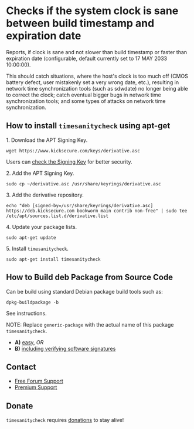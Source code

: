 # Checks if the system clock is sane between build timestamp and expiration date #

Reports, if clock is sane and not slower than build timestamp or faster than
expiration date (configurable, default currently set to 17 MAY 2033 10:00:00).

This should catch situations, where the host's clock is too much off (CMOS
battery defect, user mistakenly set a very wrong date, etc.), resulting in
network time synchronization tools (such as sdwdate) no longer being able to
correct the clock; catch eventual bigger bugs in network time synchronization
tools; and some types of attacks on network time synchronization.

## How to install `timesanitycheck` using apt-get ##

1\. Download the APT Signing Key.

```
wget https://www.kicksecure.com/keys/derivative.asc
```

Users can [check the Signing Key](https://www.kicksecure.com/wiki/Signing_Key) for better security.

2\. Add the APT Signing Key.

```
sudo cp ~/derivative.asc /usr/share/keyrings/derivative.asc
```

3\. Add the derivative repository.

```
echo "deb [signed-by=/usr/share/keyrings/derivative.asc] https://deb.kicksecure.com bookworm main contrib non-free" | sudo tee /etc/apt/sources.list.d/derivative.list
```

4\. Update your package lists.

```
sudo apt-get update
```

5\. Install `timesanitycheck`.

```
sudo apt-get install timesanitycheck
```

## How to Build deb Package from Source Code ##

Can be build using standard Debian package build tools such as:

```
dpkg-buildpackage -b
```

See instructions.

NOTE: Replace `generic-package` with the actual name of this package `timesanitycheck`.

* **A)** [easy](https://www.kicksecure.com/wiki/Dev/Build_Documentation/generic-package/easy), _OR_
* **B)** [including verifying software signatures](https://www.kicksecure.com/wiki/Dev/Build_Documentation/generic-package)

## Contact ##

* [Free Forum Support](https://forums.kicksecure.com)
* [Premium Support](https://www.kicksecure.com/wiki/Premium_Support)

## Donate ##

`timesanitycheck` requires [donations](https://www.kicksecure.com/wiki/Donate) to stay alive!
